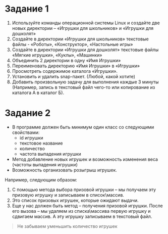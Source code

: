  
# Задание 1
 
1. Используйте команды операционной системы Linux и создайте две новых директории – «Игрушки для школьников» и «Игрушки для дошколят»
2. Создайте в директории «Игрушки для школьников» текстовые файлы - «Роботы», «Конструктор», «Настольные игры»
3. Создайте в директории «Игрушки для дошколят» текстовые файлы «Мягкие игрушки», «Куклы», «Машинки»
4. Объединить 2 директории в одну «Имя Игрушки»
5. Переименовать директорию «Имя Игрушки» в «Игрушки»
6. Просмотреть содержимое каталога «Игрушки».
7. Установить и удалить snap-пакет. (Любой, какой хотите)
8. Добавить произвольную задачу для выполнения каждые 3 минуты (Например, запись в текстовый файл чего-то или копирование из каталога А в каталог Б).
 
 
# Задание 2
  
- В программе должен быть минимум один класс со следующими свойствами:
    + id игрушки
    + текстовое название
    + количество
    + частота выпадения игрушки
- Метод добавление новых игрушек и возможность изменения веса (частоты выпадения игрушки)
- Возможность организовать розыгрыш игрушек.


Например, следующим образом:
1. С помощью метода выбора призовой игрушки – мы получаем эту призовую игрушку и записываем в список\массив.
2. Это список призовых игрушек, которые ожидают выдачи.
3. Еще у нас должен быть метод – получения призовой игрушки. После его вызова – мы удаляем из списка\массива первую игрушку и сдвигаем массив. А эту игрушку записываем в текстовый файл.

> Не забываем уменьшить количество игрушек
